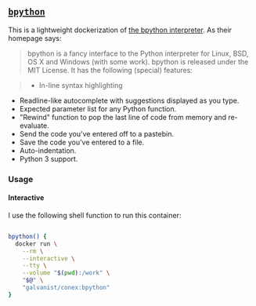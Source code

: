 ## [`bpython`](bpython/Dockerfile)

This is a lightweight dockerization of [the bpython interpreter](https://bpython-interpreter.org/). As their homepage says:

> bpython is a fancy interface to the Python interpreter for Linux, BSD, OS X and Windows (with some work). bpython is released under the MIT License. It has the following (special) features:

> * In-line syntax highlighting
* Readline-like autocomplete with suggestions displayed as you type.
* Expected parameter list for any Python function.
* "Rewind" function to pop the last line of code from memory and re-evaluate.
* Send the code you've entered off to a pastebin.
* Save the code you've entered to a file.
* Auto-indentation.
* Python 3 support.


### Usage

#### Interactive

I use the following shell function to run this container:

```sh

bpython() {
  docker run \
    --rm \
    --interactive \
    --tty \
    --volume "$(pwd):/work" \
    "$@" \
    "galvanist/conex:bpython"
}

```
